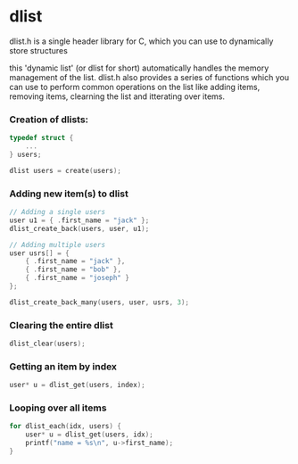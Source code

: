 # dlist

dlist.h is a single header library for C, which you can use
to dynamically store structures

this 'dynamic list' (or dlist for short) automatically handles
the memory management of the list. dlist.h also provides a series
of functions which you can use to perform common operations on
the list like adding items, removing items, clearning the list
and itterating over items.

### Creation of dlists:
```c
typedef struct {
    ...
} users;

dlist users = create(users);
```

### Adding new item(s) to dlist
```c
// Adding a single users
user u1 = { .first_name = "jack" };
dlist_create_back(users, user, u1);

// Adding multiple users
user usrs[] = {
    { .first_name = "jack" },
    { .first_name = "bob" },
    { .first_name = "joseph" }
};

dlist_create_back_many(users, user, usrs, 3);
```

### Clearing the entire dlist
```c
dlist_clear(users);
```

### Getting an item by index
```c
user* u = dlist_get(users, index);
```

### Looping over all items
```c
for dlist_each(idx, users) {
    user* u = dlist_get(users, idx);
    printf("name = %s\n", u->first_name);
}
```